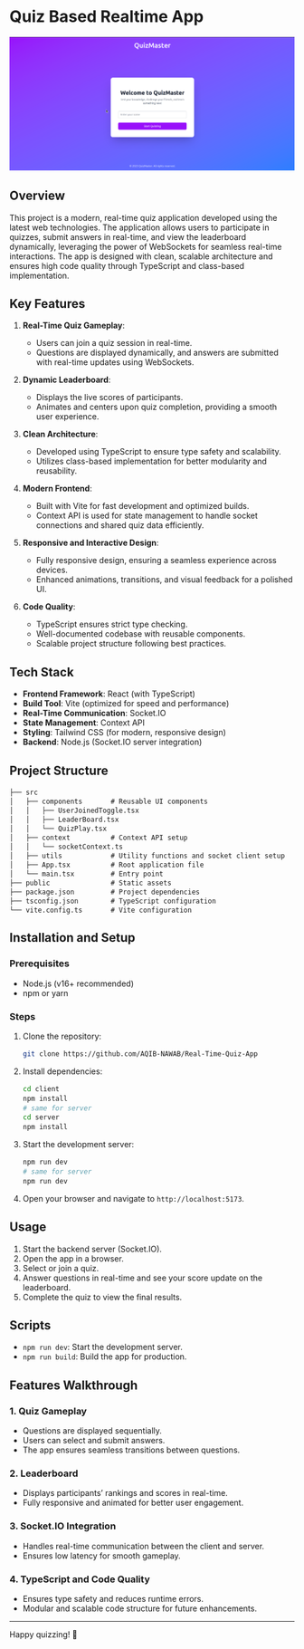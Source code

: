 # Quiz Based Realtime App
![Home Screen](./images/image.png)
## Overview

This project is a modern, real-time quiz application developed using the latest web technologies. The application allows users to participate in quizzes, submit answers in real-time, and view the leaderboard dynamically, leveraging the power of WebSockets for seamless real-time interactions. The app is designed with clean, scalable architecture and ensures high code quality through TypeScript and class-based implementation.

## Key Features

1. **Real-Time Quiz Gameplay**:

   - Users can join a quiz session in real-time.
   - Questions are displayed dynamically, and answers are submitted with real-time updates using WebSockets.

2. **Dynamic Leaderboard**:

   - Displays the live scores of participants.
   - Animates and centers upon quiz completion, providing a smooth user experience.

3. **Clean Architecture**:

   - Developed using TypeScript to ensure type safety and scalability.
   - Utilizes class-based implementation for better modularity and reusability.

4. **Modern Frontend**:

   - Built with Vite for fast development and optimized builds.
   - Context API is used for state management to handle socket connections and shared quiz data efficiently.

5. **Responsive and Interactive Design**:

   - Fully responsive design, ensuring a seamless experience across devices.
   - Enhanced animations, transitions, and visual feedback for a polished UI.

6. **Code Quality**:

   - TypeScript ensures strict type checking.
   - Well-documented codebase with reusable components.
   - Scalable project structure following best practices.

## Tech Stack

- **Frontend Framework**: React (with TypeScript)
- **Build Tool**: Vite (optimized for speed and performance)
- **Real-Time Communication**: Socket.IO
- **State Management**: Context API
- **Styling**: Tailwind CSS (for modern, responsive design)
- **Backend**: Node.js (Socket.IO server integration)

## Project Structure

```
├── src
│   ├── components       # Reusable UI components
│   │   ├── UserJoinedToggle.tsx
│   │   ├── LeaderBoard.tsx
│   │   └── QuizPlay.tsx
│   ├── context          # Context API setup
│   │   └── socketContext.ts
│   ├── utils            # Utility functions and socket client setup
│   ├── App.tsx          # Root application file
│   └── main.tsx         # Entry point
├── public               # Static assets
├── package.json         # Project dependencies
├── tsconfig.json        # TypeScript configuration
└── vite.config.ts       # Vite configuration
```

## Installation and Setup

### Prerequisites

- Node.js (v16+ recommended)
- npm or yarn

### Steps

1. Clone the repository:
   ```bash
   git clone https://github.com/AQIB-NAWAB/Real-Time-Quiz-App
   ```
2. Install dependencies:
   ```bash
   cd client 
   npm install
   # same for server 
   cd server
   npm install
   ```
3. Start the development server:
   ```bash
   npm run dev
   # same for server 
   npm run dev
   ```
4. Open your browser and navigate to `http://localhost:5173`.

## Usage

1. Start the backend server (Socket.IO).
2. Open the app in a browser.
3. Select or join a quiz.
4. Answer questions in real-time and see your score update on the leaderboard.
5. Complete the quiz to view the final results.

## Scripts

- `npm run dev`: Start the development server.
- `npm run build`: Build the app for production.

## Features Walkthrough

### 1. Quiz Gameplay

- Questions are displayed sequentially.
- Users can select and submit answers.
- The app ensures seamless transitions between questions.

### 2. Leaderboard

- Displays participants’ rankings and scores in real-time.
- Fully responsive and animated for better user engagement.

### 3. Socket.IO Integration

- Handles real-time communication between the client and server.
- Ensures low latency for smooth gameplay.

### 4. TypeScript and Code Quality

- Ensures type safety and reduces runtime errors.
- Modular and scalable code structure for future enhancements.

---

Happy quizzing! 🚀

